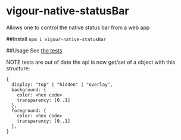 # vigour-native-statusBar
Allows one to control the native status bar from a web app

##Install
`npm i vigour-native-statusBar`

##Usage
See [the tests](test/api/all/index.js)

NOTE tests are out of date the api is now get/set of a object with this structure:
```
{
  display: "top" | "hidden" | "overlay",
  background: {
    color: <hex code>
    transparency: [0..1]
  },
  foreground: {
    color: <hex code>
    transparency: [0..1]
  },
}
```
